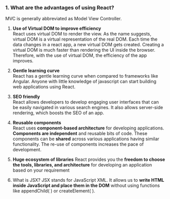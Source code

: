 ### 1. What are the advantages of using React?
MVC is generally abbreviated as Model View Controller.

1. **Use of Virtual DOM to improve efficiency**       
React uses virtual DOM to render the view. As the name suggests, virtual DOM is a virtual representation of the real DOM. Each time the data changes in a react app, a new virtual DOM gets created. Creating a virtual DOM is much faster than rendering the UI inside the browser. Therefore, with the use of virtual DOM, the efficiency of the app improves.

2. **Gentle learning curve**       
React has a gentle learning curve when compared to frameworks like Angular. Anyone with little knowledge of javascript can start building web applications using React.

3. **SEO friendly**     
React allows developers to develop engaging user interfaces that can be easily navigated in various search engines. It also allows server-side rendering, which boosts the SEO of an app.

4. **Reusable components**     
React uses **component-based architecture** for developing applications. **Components are independent** and reusable bits of code. These components can be 
**shared** across various applications having similar functionality. The re-use of components increases the pace of development.   

5. **Huge ecosystem of libraries**
React provides you the **freedom to choose the tools, libraries, and architecture** for developing an application based on your requirement

6. What is JSX?
JSX stands for JavaScript XML.
It allows us to **write HTML inside JavaScript and place them in the DOM** without using functions like appendChild( ) or createElement( ).
